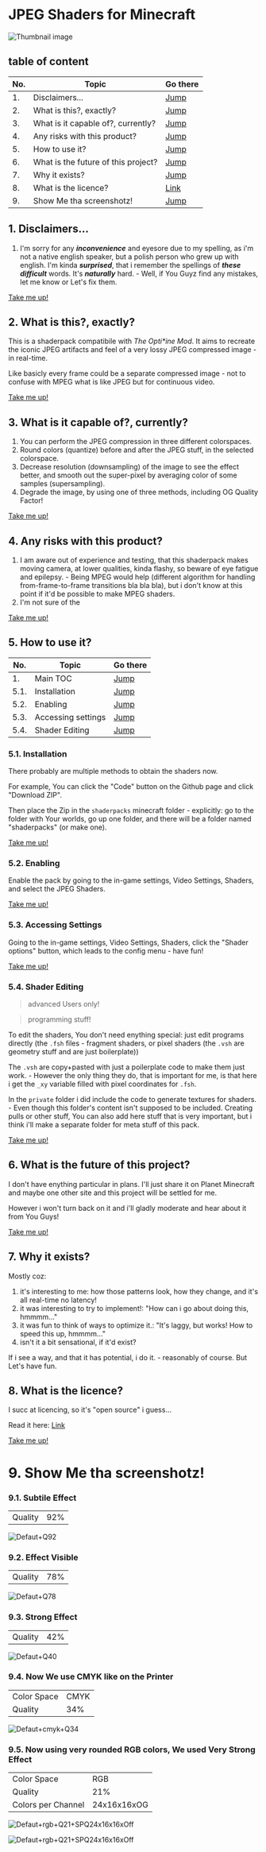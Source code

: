 # JPEG Shaders for Minecraft
![Thumbnail image](./meta/readme/thumbnail.png)
## table of content
|No.|Topic|Go there|
|---|---|---|
|1.|Disclaimers...|[Jump](#1-language-disclaimer-lel)|
|2.|What is this?, exactly?|[Jump](#2-what-is-this-exactly)|
|3.|What is it capable of?, currently?|[Jump](#3-what-is-it-capable-of-currently)|
|4.|Any risks with this product?|[Jump](#4-any-risks-with-this-product)|
|5.|How to use it?|[Jump](#5-how-to-use-it)|
|6.|What is the future of this project?|[Jump](#6-what-is-the-future-of-this-project)|
|7.|Why it exists?|[Jump](#7-why-it-exists)|
|8.|What is the licence?|[Link](/licence)|
|9.|Show Me tha screenshotz!|[Jump](#9-show-me-tha-screenshotz)|
## 1. Disclaimers...
1. I'm sorry for any ***inconvenience*** and eyesore due to my spelling, as i'm not a native english speaker, but a polish person who grew up with english. I'm kinda ***surprised***, that i remember the spellings of ***these*** ***difficult*** words. It's ***naturally*** hard. - Well, if You Guyz find any mistakes, let me know or Let's fix them.

[Take me up!](#table-of-content)

## 2. What is this?, exactly?
This is a shaderpack compatibile with _The Opti*ine Mod_. It aims to recreate the iconic JPEG artifacts and feel of a very lossy JPEG compressed image - in real-time.

 Like basicly every frame could be a separate compressed image - not to confuse with MPEG what is like JPEG but for continuous video.

[Take me up!](#table-of-content)

## 3. What is it capable of?, currently?
1. You can perform the JPEG compression in three different colorspaces.
2. Round colors (quantize) before and after the JPEG stuff, in the selected colorspace.
3. Decrease resolution (downsampling) of the image to see the effect better, and smooth out the super-pixel by averaging color of some samples (supersampling).
4. Degrade the image, by using one of three methods, including OG Quality Factor!

[Take me up!](#table-of-content)

## 4. Any risks with this product?
1. I am aware out of experience and testing, that this shaderpack makes moving camera, at lower qualities, kinda flashy, so beware of eye fatigue and epilepsy. - Being MPEG would help (different algorithm for handling from-frame-to-frame transitions bla bla bla), but i don't know at this point if it'd be possible to make MPEG shaders.
2. I'm not sure of the

[Take me up!](#table-of-content)

## 5. How to use it?
|No.|Topic|Go there|
|---|---|---|
|1.|Main TOC|[Jump](#table-of-content)|
|5.1.|Installation|[Jump](#51-installation)|
|5.2.|Enabling|[Jump](#52-enabling)|
|5.3.|Accessing settings|[Jump](#53-accessing-settings)|
|5.4.|Shader Editing|[Jump](#54-shader-editing)|
### 5.1. Installation
There probably are multiple methods to obtain the shaders now.

For example, You can click the "Code" button on the Github page and click "Download ZIP".

Then place the Zip in the `shaderpacks` minecraft folder - explicitly: go to the folder with Your worlds, go up one folder, and there will be a folder named "shaderpacks" (or make one).

[Take me up!](#5-how-to-use-it)

### 5.2. Enabling
Enable the pack by going to the in-game settings, Video Settings, Shaders, and select the JPEG Shaders.

[Take me up!](#5-how-to-use-it)

### 5.3. Accessing Settings
Going to the in-game settings, Video Settings, Shaders, click the "Shader options" button, which leads to the config menu - have fun!

[Take me up!](#5-how-to-use-it)

### 5.4. Shader Editing
> advanced Users only!

> programming stuff!

To edit the shaders, You don't need enything special: just edit programs directly (the `.fsh` files - fragment shaders, or pixel shaders (the `.vsh` are geometry stuff and are just boilerplate))

The `.vsh` are copy+pasted with just a poilerplate code to make them just work. - However the only thing they do, that is important for me, is that here i get the `_xy` variable filled with pixel coordinates for `.fsh`.

In the `private` folder i did include the code to generate textures for shaders. - Even though this folder's content isn't supposed to be included. Creating pulls or other stuff, You can also add here stuff that is very important, but i think i'll make a separate folder for meta stuff of this pack.

[Take me up!](#5-how-to-use-it)

## 6. What is the future of this project?
I don't have enything particular in plans.
I'll just share it on Planet Minecraft and maybe one other site and this project will be settled for me.

However i won't turn back on it and i'll gladly moderate and hear about it from You Guys!

[Take me up!](#table-of-content)

## 7. Why it exists?
Mostly coz:
1. it's interesting to me: how those patterns look, how they change, and it's all real-time no latency!
2. it was interesting to try to implement!: "How can i go about doing this, hmmmm..."
3. it was fun to think of ways to optimize it.: "It's laggy, but works! How to speed this up, hmmmm..."
4. isn't it a bit sensational, if it'd exist?

If i see a way, and that it has potential, i do it. - reasonably of course. But Let's have fun.
## 8. What is the licence?
I succ at licencing, so it's "open source" i guess...

Read it here: [Link](/licence)

[Take me up!](#table-of-content)

# 9. Show Me tha screenshotz!
### 9.1. Subtile Effect
|||
|---|---|
|Quality|92%|

![Defaut+Q92](./meta/readme/1.default%2BQ92.png)

### 9.2. Effect Visible
|||
|---|---|
|Quality|78%|

![Defaut+Q78](./meta/readme/1.default%2BQ78.png)

### 9.3. Strong Effect
|||
|---|---|
|Quality|42%|

![Defaut+Q40](./meta/readme/1.default%2BQ42.png)

### 9.4. Now We use CMYK like on the Printer
|||
|---|---|
|Color Space|CMYK|
|Quality|34%|

![Defaut+cmyk+Q34](./meta/readme/1.default%2BQ34%2Bcmyk.png)

### 9.5. Now using very rounded RGB colors, We used Very Strong Effect
|||
|---|---|
|Color Space|RGB|
|Quality|21%|
|Colors per Channel|24x16x16xOG|

![Defaut+rgb+Q21+SPQ24x16x16xOff](./meta/readme/1.default%2BQ21%2Brgb%2Bcpq24x16x16xOff.png)

![Defaut+rgb+Q21+SPQ24x16x16xOff](./meta/readme/2.default%2BQ21%2Brgb%2Bcpq24x16x16xOff.png)